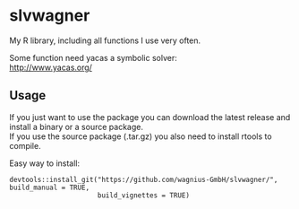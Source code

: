 # slvwagner
My R library, including all functions I use very often.

Some function need yacas a symbolic solver: \
http://www.yacas.org/

## Usage
If you just want to use the package you can download the latest release and install a binary or a source package. 
 <br>
If you use the source package (.tar.gz) you also need to install rtools to compile.

Easy way to install: <br>
```
devtools::install_git("https://github.com/wagnius-GmbH/slvwagner/",   build_manual = TRUE,
                      build_vignettes = TRUE)
```

